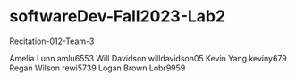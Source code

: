 # softwareDev-Fall2023-Lab2

Recitation-012-Team-3

Amelia Lunn amlu6553 
Will Davidson willdavidson05
Kevin Yang keviny679
Regan Wilson rewi5739
Logan Brown Lobr9959
